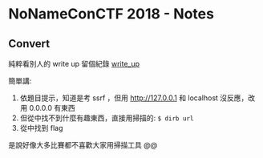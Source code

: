# NoNameConCTF 2018 - Notes

## Convert
純粹看別人的 write up 留個紀錄
[write_up](https://fireshellsecurity.team/nonamectf-convert/)

簡單講:
1. 依題目提示，知道是考 ssrf ，但用 http://127.0.0.1 和 localhost 沒反應，改用 0.0.0.0 有東西
2. 但從中找不到什麼有趣東西，直接用掃描的: ```$ dirb url``` 
3. 從中找到 flag

是說好像大多比賽都不喜歡大家用掃描工具 @@